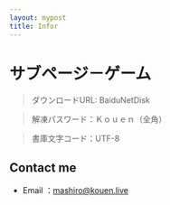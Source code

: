 ```yaml
---
layout: mypost
title: Infor
---
```


# サブページ－ゲーム

> ダウンロードURL: BaiduNetDisk

> 解凍パスワード：Ｋｏｕｅｎ（全角）

> 書庫文字コード：UTF-8

## Contact me

- Email&nbsp;：[mashiro@kouen.live](mailto:mashiro@kouen.live)
